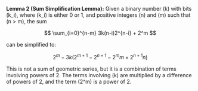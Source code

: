 
**Lemma 2 (Sum Simplification Lemma):** Given a binary number \(k\) with bits \(k_i\), where \(k_i\) is either 0 or 1, and positive integers \(n\) and \(m\) such that \(n > m\), the sum

$$
\sum_{i=0}^{n-m} 3k(n-i)2^{n-i} + 2^m
$$

can be simplified to:

$$
2^m - 3k(2^{m+1} - 2^{n+1} - 2^m m + 2^{n+1} n)
$$

This is not a sum of geometric series, but it is a combination of terms involving powers of 2. The terms involving \(k\) are multiplied by a difference of powers of 2, and the term \(2^m\) is a power of 2.
